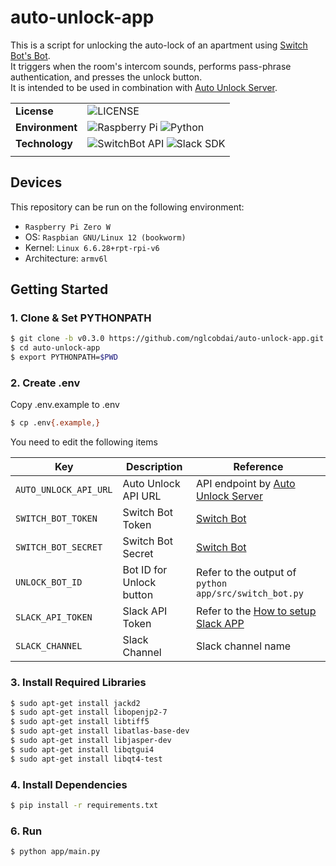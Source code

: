 # auto-unlock-app

This is a script for unlocking the auto-lock of an apartment using [Switch Bot's Bot](https://www.switchbot.jp/products/switchbot-bot). \
It triggers when the room's intercom sounds, performs pass-phrase authentication, and presses the unlock button. \
It is intended to be used in combination with [Auto Unlock Server](https://github.com/nglcobdai/auto-unlock-server).

|                 |                                                                                                                                                                                                   |
| --------------- | ------------------------------------------------------------------------------------------------------------------------------------------------------------------------------------------------- |
| **License**     | ![LICENSE](https://img.shields.io/badge/license-MIT-blue.svg?style=flat)                                                                                                                          |
| **Environment** | ![Raspberry Pi](https://img.shields.io/badge/-Raspberry_Pi_Zero_W-C51A4A.svg?logo=Raspberry-Pi&style=flat) ![Python](https://img.shields.io/badge/-Python_3.10-F9DC3E.svg?logo=python&style=flat) |
| **Technology**  | ![SwitchBot API](https://img.shields.io/badge/-SwitchBot_API_v1.1-fc6203.svg?logo=SwitchBot&style=flat) ![Slack SDK](https://img.shields.io/badge/-Slack_SDK-4A154B.svg?logo=slack&style=flat)    |
|                 |                                                                                                                                                                                                   |

## Devices

This repository can be run on the following environment:

- `Raspberry Pi Zero W`
- OS: `Raspbian GNU/Linux 12 (bookworm)`
- Kernel: `Linux 6.6.28+rpt-rpi-v6`
- Architecture: `armv6l`

## Getting Started

### 1. Clone & Set PYTHONPATH

```sh
$ git clone -b v0.3.0 https://github.com/nglcobdai/auto-unlock-app.git
$ cd auto-unlock-app
$ export PYTHONPATH=$PWD
```

### 2. Create .env

Copy .env.example to .env

```sh
$ cp .env{.example,}
```

You need to edit the following items

| Key                   | Description              | Reference                                                                                                                                           |
| --------------------- | ------------------------ | --------------------------------------------------------------------------------------------------------------------------------------------------- |
| `AUTO_UNLOCK_API_URL` | Auto Unlock API URL      | API endpoint by [Auto Unlock Server](https://github.com/nglcobdai/auto-unlock-server)                                                               |
| `SWITCH_BOT_TOKEN`    | Switch Bot Token         | [Switch Bot](https://support.switch-bot.com/hc/ja/articles/12822710195351-トークンの取得方法)                                                       |
| `SWITCH_BOT_SECRET`   | Switch Bot Secret        | [Switch Bot](https://support.switch-bot.com/hc/ja/articles/12822710195351-トークンの取得方法)                                                       |
| `UNLOCK_BOT_ID`       | Bot ID for Unlock button | Refer to the output of `python app/src/switch_bot.py`                                                                                               |
| `SLACK_API_TOKEN`     | Slack API Token          | Refer to the [How to setup Slack APP](https://github.com/nglcobdai/nglcobdai-utils/blob/dev/doc/how_to_setup_slack_app.md#how-to-setup-a-slack-app) |
| `SLACK_CHANNEL`       | Slack Channel            | Slack channel name                                                                                                                                  |

### 3. Install Required Libraries

```sh
$ sudo apt-get install jackd2
$ sudo apt-get install libopenjp2-7
$ sudo apt-get install libtiff5
$ sudo apt-get install libatlas-base-dev
$ sudo apt-get install libjasper-dev
$ sudo apt-get install libqtgui4
$ sudo apt-get install libqt4-test
```

### 4. Install Dependencies

```sh
$ pip install -r requirements.txt
```

### 6. Run

```sh
$ python app/main.py
```
